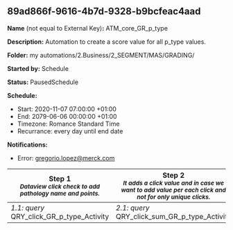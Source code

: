 ## 89ad866f-9616-4b7d-9328-b9bcfeac4aad

**Name** (not equal to External Key)**:** ATM_core_GR_p_type

**Description:** Automation to create a score value for all p_type values.

**Folder:** my automations/2.Business/2_SEGMENT/MAS/GRADING/

**Started by:** Schedule

**Status:** PausedSchedule

**Schedule:**

* Start: 2020-11-07 07:00:00 +01:00
* End: 2079-06-06 00:00:00 +01:00
* Timezone: Romance Standard Time
* Recurrance: every day until end date

**Notifications:**

* Error: gregorio.lopez@merck.com

| Step 1<br>_<small>Dataview click check to add pathology name and points.</small>_ | Step 2<br>_<small>It adds a click value and in case we want to add value per each click and not for only unique clicks.</small>_ | Step 3<br>_<small>AVG for p_type CHECK</small>_ | Step 4<br>_<small>Cross with LS20 and populates final info<br></small>_ |
| --- | --- | --- | --- |
| _1.1: query_<br>QRY_click_GR_p_type_Activity | _2.1: query_<br>QRY_click_sum_GR_p_type_Activity | _3.1: query_<br>QRY_04_average_p_type_score_Activity | _4.1: query_<br>QRY_check_LS20_p_type_Activity |
